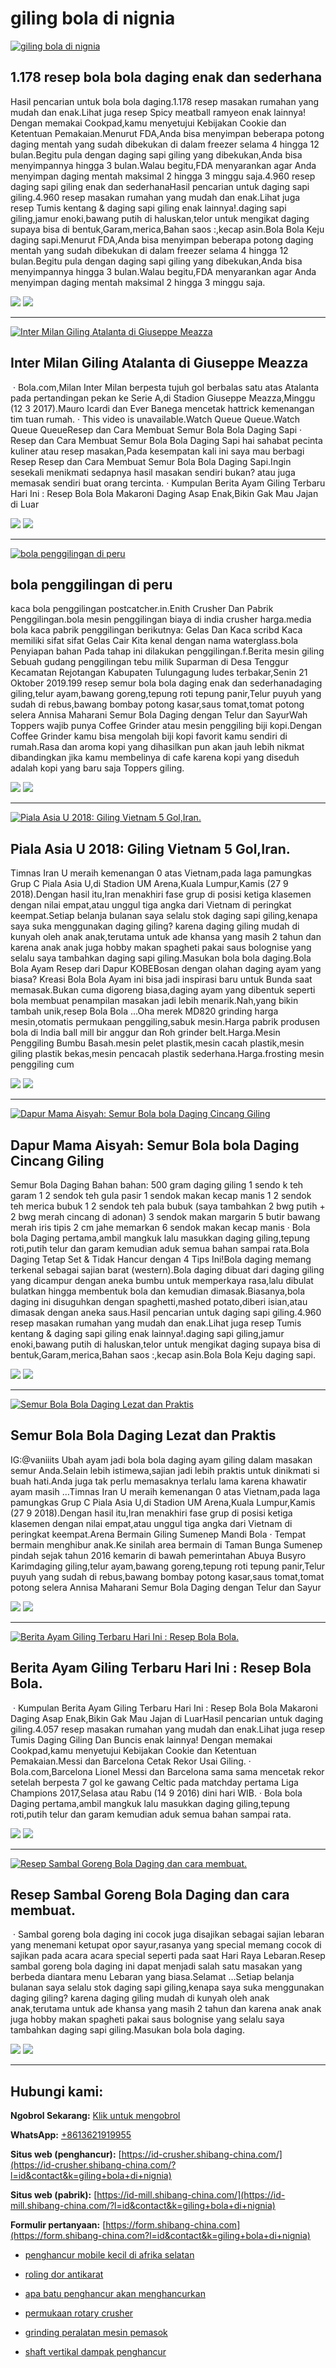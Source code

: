 # giling bola di nignia

<a href="https://swt.shibang-china.com/?l=id&img&k=giling+bola+di+nignia" target="_blank">![giling bola di nignia](http://static.shibang-china.com/all-800x300/910.jpg)</a>

## 1.178 resep bola bola daging enak dan sederhana
Hasil pencarian untuk bola bola daging.1.178 resep masakan rumahan yang mudah dan enak.Lihat juga resep Spicy meatball ramyeon enak lainnya! Dengan memakai Cookpad,kamu menyetujui Kebijakan Cookie dan Ketentuan Pemakaian.Menurut FDA,Anda bisa menyimpan beberapa potong daging mentah yang sudah dibekukan di dalam freezer selama 4 hingga 12 bulan.Begitu pula dengan daging sapi giling yang dibekukan,Anda bisa menyimpannya hingga 3 bulan.Walau begitu,FDA menyarankan agar Anda menyimpan daging mentah maksimal 2 hingga 3 minggu saja.4.960 resep daging sapi giling enak dan sederhanaHasil pencarian untuk daging sapi giling.4.960 resep masakan rumahan yang mudah dan enak.Lihat juga resep Tumis kentang &amp; daging sapi giling enak lainnya!.daging sapi giling,jamur enoki,bawang putih di haluskan,telor untuk mengikat daging supaya bisa di bentuk,Garam,merica,Bahan saos :,kecap asin.Bola Bola Keju daging sapi.Menurut FDA,Anda bisa menyimpan beberapa potong daging mentah yang sudah dibekukan di dalam freezer selama 4 hingga 12 bulan.Begitu pula dengan daging sapi giling yang dibekukan,Anda bisa menyimpannya hingga 3 bulan.Walau begitu,FDA menyarankan agar Anda menyimpan daging mentah maksimal 2 hingga 3 minggu saja.


<a href="https://whatsapp.shibangsoft.com/WhatsApp.php" target="_blank" title="WhatsApp">![](http://static.shibang-china.com/icon/whatsapp.png)</a> <a href="https://swt.shibang-china.com/?l=id&icon&k=giling+bola+di+nignia" target="_blank">![](http://static.shibang-china.com/icon/chat-id.png)</a>

---

<a href="https://swt.shibang-china.com/?l=id&img&k=giling+bola+di+nignia" target="_blank">![Inter Milan Giling Atalanta di Giuseppe Meazza](http://static.shibang-china.com/all-800x300/1368.jpg)</a>

## Inter Milan Giling Atalanta di Giuseppe Meazza
&nbsp;&#0183;&#32;Bola.com,Milan Inter Milan berpesta tujuh gol berbalas satu atas Atalanta pada pertandingan pekan ke Serie A,di Stadion Giuseppe Meazza,Minggu (12 3 2017).Mauro Icardi dan Ever Banega mencetak hattrick kemenangan tim tuan rumah.&nbsp;&#0183;&#32;This video is unavailable.Watch Queue Queue.Watch Queue QueueResep dan Cara Membuat Semur Bola Bola Daging Sapi&nbsp;&#0183;&#32;Resep dan Cara Membuat Semur Bola Bola Daging Sapi hai sahabat pecinta kuliner atau resep masakan,Pada kesempatan kali ini saya mau berbagi Resep Resep dan Cara Membuat Semur Bola Bola Daging Sapi.Ingin sesekali menikmati sedapnya hasil masakan sendiri bukan? atau juga memasak sendiri buat orang tercinta.&nbsp;&#0183;&#32;Kumpulan Berita Ayam Giling Terbaru Hari Ini : Resep Bola Bola Makaroni Daging Asap Enak,Bikin Gak Mau Jajan di Luar


<a href="https://whatsapp.shibangsoft.com/WhatsApp.php" target="_blank" title="WhatsApp">![](http://static.shibang-china.com/icon/whatsapp.png)</a> <a href="https://swt.shibang-china.com/?l=id&icon&k=giling+bola+di+nignia" target="_blank">![](http://static.shibang-china.com/icon/chat-id.png)</a>

---

<a href="https://swt.shibang-china.com/?l=id&img&k=giling+bola+di+nignia" target="_blank">![bola penggilingan di peru](http://static.shibang-china.com/all-800x300/91.jpg)</a>

## bola penggilingan di peru
kaca bola penggilingan postcatcher.in.Enith Crusher Dan Pabrik Penggilingan.bola mesin penggilingan biaya di india crusher harga.media bola kaca pabrik penggilingan berikutnya: Gelas Dan Kaca scribd Kaca memiliki sifat sifat Gelas Cair Kita kenal dengan nama waterglass.bola Penyiapan bahan Pada tahap ini dilakukan penggilingan.f.Berita mesin giling Sebuah gudang penggilingan tebu milik Suparman di Desa Tenggur Kecamatan Rejotangan Kabupaten Tulungagung ludes terbakar,Senin 21 Oktober 2019.199 resep semur bola bola daging enak dan sederhanadaging giling,telur ayam,bawang goreng,tepung roti tepung panir,Telur puyuh yang sudah di rebus,bawang bombay potong kasar,saus tomat,tomat potong selera Annisa Maharani Semur Bola Daging dengan Telur dan SayurWah Toppers wajib punya Coffee Grinder atau mesin penggiling biji kopi.Dengan Coffee Grinder kamu bisa mengolah biji kopi favorit kamu sendiri di rumah.Rasa dan aroma kopi yang dihasilkan pun akan jauh lebih nikmat dibandingkan jika kamu membelinya di cafe karena kopi yang diseduh adalah kopi yang baru saja Toppers giling.


<a href="https://whatsapp.shibangsoft.com/WhatsApp.php" target="_blank" title="WhatsApp">![](http://static.shibang-china.com/icon/whatsapp.png)</a> <a href="https://swt.shibang-china.com/?l=id&icon&k=giling+bola+di+nignia" target="_blank">![](http://static.shibang-china.com/icon/chat-id.png)</a>

---

<a href="https://swt.shibang-china.com/?l=id&img&k=giling+bola+di+nignia" target="_blank">![Piala Asia U 2018: Giling Vietnam 5 Gol,Iran.](http://static.shibang-china.com/all-800x300/501.jpg)</a>

## Piala Asia U 2018: Giling Vietnam 5 Gol,Iran.
Timnas Iran U meraih kemenangan 0 atas Vietnam,pada laga pamungkas Grup C Piala Asia U,di Stadion UM Arena,Kuala Lumpur,Kamis (27 9 2018).Dengan hasil itu,Iran menakhiri fase grup di posisi ketiga klasemen dengan nilai empat,atau unggul tiga angka dari Vietnam di peringkat keempat.Setiap belanja bulanan saya selalu stok daging sapi giling,kenapa saya suka menggunakan daging giling? karena daging giling mudah di kunyah oleh anak anak,terutama untuk ade khansa yang masih 2 tahun dan karena anak anak juga hobby makan spagheti pakai saus bolognise yang selalu saya tambahkan daging sapi giling.Masukan bola bola daging.Bola Bola Ayam Resep dari Dapur KOBEBosan dengan olahan daging ayam yang biasa? Kreasi Bola Bola Ayam ini bisa jadi inspirasi baru untuk Bunda saat memasak.Bukan cuma digoreng biasa,daging ayam yang dibentuk seperti bola membuat penampilan masakan jadi lebih menarik.Nah,yang bikin tambah unik,resep Bola Bola …Oha merek MD820 grinding harga mesin,otomatis permukaan penggiling,sabuk mesin.Harga pabrik produsen bola di India ball mill bir anggur dan Roh grinder belt.Harga.Mesin Penggiling Bumbu Basah.mesin pelet plastik,mesin cacah plastik,mesin giling plastik bekas,mesin pencacah plastik sederhana.Harga.frosting mesin penggiling cum


<a href="https://whatsapp.shibangsoft.com/WhatsApp.php" target="_blank" title="WhatsApp">![](http://static.shibang-china.com/icon/whatsapp.png)</a> <a href="https://swt.shibang-china.com/?l=id&icon&k=giling+bola+di+nignia" target="_blank">![](http://static.shibang-china.com/icon/chat-id.png)</a>

---

<a href="https://swt.shibang-china.com/?l=id&img&k=giling+bola+di+nignia" target="_blank">![Dapur Mama Aisyah: Semur Bola bola Daging Cincang Giling](http://static.shibang-china.com/all-800x300/149.jpg)</a>

## Dapur Mama Aisyah: Semur Bola bola Daging Cincang Giling
Semur Bola Daging Bahan bahan: 500 gram daging giling 1 sendo k teh garam 1 2 sendok teh gula pasir 1 sendok makan kecap manis 1 2 sendok teh merica bubuk 1 2 sendok teh pala bubuk (saya tambahkan 2 bwg putih + 2 bwg merah cincang di adonan) 3 sendok makan margarin 5 butir bawang merah iris tipis 2 cm jahe memarkan 6 sendok makan kecap manis&nbsp;&#0183;&#32;Bola bola Daging pertama,ambil mangkuk lalu masukkan daging giling,tepung roti,putih telur dan garam kemudian aduk semua bahan sampai rata.Bola Daging Tetap Set &amp; Tidak Hancur dengan 4 Tips Ini!Bola daging memang terkenal sebagai sajian barat (western).Bola daging dibuat dari daging giling yang dicampur dengan aneka bumbu untuk memperkaya rasa,lalu dibulat bulatkan hingga membentuk bola dan kemudian dimasak.Biasanya,bola daging ini disuguhkan dengan spaghetti,mashed potato,diberi isian,atau dimasak dengan aneka saus.Hasil pencarian untuk daging sapi giling.4.960 resep masakan rumahan yang mudah dan enak.Lihat juga resep Tumis kentang &amp; daging sapi giling enak lainnya!.daging sapi giling,jamur enoki,bawang putih di haluskan,telor untuk mengikat daging supaya bisa di bentuk,Garam,merica,Bahan saos :,kecap asin.Bola Bola Keju daging sapi.


<a href="https://whatsapp.shibangsoft.com/WhatsApp.php" target="_blank" title="WhatsApp">![](http://static.shibang-china.com/icon/whatsapp.png)</a> <a href="https://swt.shibang-china.com/?l=id&icon&k=giling+bola+di+nignia" target="_blank">![](http://static.shibang-china.com/icon/chat-id.png)</a>

---

<a href="https://swt.shibang-china.com/?l=id&img&k=giling+bola+di+nignia" target="_blank">![Semur Bola Bola Daging Lezat dan Praktis](http://static.shibang-china.com/all-800x300/229.jpg)</a>

## Semur Bola Bola Daging Lezat dan Praktis
IG:@vaniiits Ubah ayam jadi bola bola daging ayam giling dalam masakan semur Anda.Selain lebih istimewa,sajian jadi lebih praktis untuk dinikmati si buah hati.Anda juga tak perlu memasaknya terlalu lama karena khawatir ayam masih …Timnas Iran U meraih kemenangan 0 atas Vietnam,pada laga pamungkas Grup C Piala Asia U,di Stadion UM Arena,Kuala Lumpur,Kamis (27 9 2018).Dengan hasil itu,Iran menakhiri fase grup di posisi ketiga klasemen dengan nilai empat,atau unggul tiga angka dari Vietnam di peringkat keempat.Arena Bermain Giling Sumenep Mandi Bola&nbsp;&#0183;&#32;Tempat bermain menghibur anak.Ke sinilah area bermain di Taman Bunga Sumenep pindah sejak tahun 2016 kemarin di bawah pemerintahan Abuya Busyro Karimdaging giling,telur ayam,bawang goreng,tepung roti tepung panir,Telur puyuh yang sudah di rebus,bawang bombay potong kasar,saus tomat,tomat potong selera Annisa Maharani Semur Bola Daging dengan Telur dan Sayur


<a href="https://whatsapp.shibangsoft.com/WhatsApp.php" target="_blank" title="WhatsApp">![](http://static.shibang-china.com/icon/whatsapp.png)</a> <a href="https://swt.shibang-china.com/?l=id&icon&k=giling+bola+di+nignia" target="_blank">![](http://static.shibang-china.com/icon/chat-id.png)</a>

---

<a href="https://swt.shibang-china.com/?l=id&img&k=giling+bola+di+nignia" target="_blank">![Berita Ayam Giling Terbaru Hari Ini : Resep Bola Bola.](http://static.shibang-china.com/all-800x300/1305.jpg)</a>

## Berita Ayam Giling Terbaru Hari Ini : Resep Bola Bola.
&nbsp;&#0183;&#32;Kumpulan Berita Ayam Giling Terbaru Hari Ini : Resep Bola Bola Makaroni Daging Asap Enak,Bikin Gak Mau Jajan di LuarHasil pencarian untuk daging giling.4.057 resep masakan rumahan yang mudah dan enak.Lihat juga resep Tumis Daging Giling Dan Buncis enak lainnya! Dengan memakai Cookpad,kamu menyetujui Kebijakan Cookie dan Ketentuan Pemakaian.Messi dan Barcelona Cetak Rekor Usai Giling.&nbsp;&#0183;&#32;Bola.com,Barcelona Lionel Messi dan Barcelona sama sama mencetak rekor setelah berpesta 7 gol ke gawang Celtic pada matchday pertama Liga Champions 2017,Selasa atau Rabu (14 9 2016) dini hari WIB.&nbsp;&#0183;&#32;Bola bola Daging pertama,ambil mangkuk lalu masukkan daging giling,tepung roti,putih telur dan garam kemudian aduk semua bahan sampai rata.


<a href="https://whatsapp.shibangsoft.com/WhatsApp.php" target="_blank" title="WhatsApp">![](http://static.shibang-china.com/icon/whatsapp.png)</a> <a href="https://swt.shibang-china.com/?l=id&icon&k=giling+bola+di+nignia" target="_blank">![](http://static.shibang-china.com/icon/chat-id.png)</a>

---

<a href="https://swt.shibang-china.com/?l=id&img&k=giling+bola+di+nignia" target="_blank">![Resep Sambal Goreng Bola Daging dan cara membuat.](http://static.shibang-china.com/all-800x300/1349.jpg)</a>

## Resep Sambal Goreng Bola Daging dan cara membuat.
&nbsp;&#0183;&#32;Sambal goreng bola daging ini cocok juga disajikan sebagai sajian lebaran yang menemani ketupat opor sayur,rasanya yang special memang cocok di sajikan pada acara acara special seperti pada saat Hari Raya Lebaran.Resep sambal goreng bola daging ini dapat menjadi salah satu masakan yang berbeda diantara menu Lebaran yang biasa.Selamat …Setiap belanja bulanan saya selalu stok daging sapi giling,kenapa saya suka menggunakan daging giling? karena daging giling mudah di kunyah oleh anak anak,terutama untuk ade khansa yang masih 2 tahun dan karena anak anak juga hobby makan spagheti pakai saus bolognise yang selalu saya tambahkan daging sapi giling.Masukan bola bola daging.

<a href="https://whatsapp.shibangsoft.com/WhatsApp.php" target="_blank" title="WhatsApp">![](http://static.shibang-china.com/icon/whatsapp.png)</a> <a href="https://swt.shibang-china.com/?l=id&icon&k=giling+bola+di+nignia" target="_blank">![](http://static.shibang-china.com/icon/chat-id.png)</a>

---
## Hubungi kami:

**Ngobrol Sekarang:** [Klik untuk mengobrol](https://swt.shibang-china.com?l=id&contact&k=giling+bola+di+nignia)

**WhatsApp:**  [+8613621919955](https://whatsapp.shibangsoft.com/WhatsApp.php)

**Situs web (penghancur):** [https://id-crusher.shibang-china.com/](https://id-crusher.shibang-china.com/?l=id&contact&k=giling+bola+di+nignia)

**Situs web (pabrik):** [https://id-mill.shibang-china.com/](https://id-mill.shibang-china.com/?l=id&contact&k=giling+bola+di+nignia)

**Formulir pertanyaan:** [https://form.shibang-china.com](https://form.shibang-china.com?l=id&contact&k=giling+bola+di+nignia)

* [penghancur mobile kecil di afrika selatan](../45/penghancur%20mobile%20kecil%20di%20afrika%20selatan.md)

* [roling dor antikarat](../46/roling%20dor%20antikarat.md)

* [apa batu penghancur akan menghancurkan](../50/apa%20batu%20penghancur%20akan%20menghancurkan.md)

* [permukaan rotary crusher](../49/permukaan%20rotary%20crusher.md)

* [grinding peralatan mesin pemasok](../44/grinding%20peralatan%20mesin%20pemasok.md)

* [shaft vertikal dampak penghancur](../45/shaft%20vertikal%20dampak%20penghancur.md)
